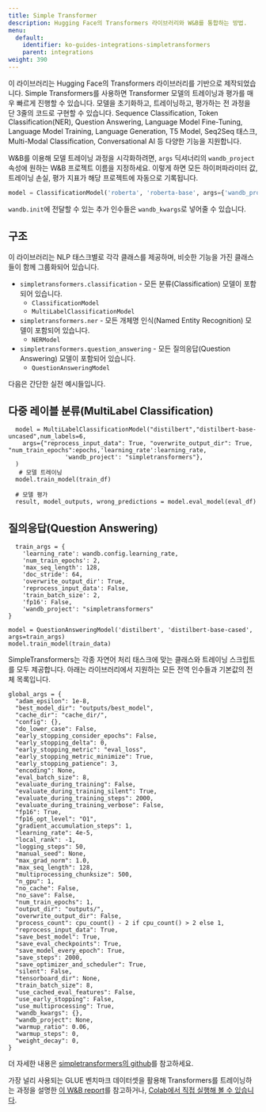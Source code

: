 ```yaml
---
title: Simple Transformer
description: Hugging Face의 Transformers 라이브러리와 W&B를 통합하는 방법.
menu:
  default:
    identifier: ko-guides-integrations-simpletransformers
    parent: integrations
weight: 390
---
```


이 라이브러리는 Hugging Face의 Transformers 라이브러리를 기반으로 제작되었습니다. Simple Transformers를 사용하면 Transformer 모델의 트레이닝과 평가를 매우 빠르게 진행할 수 있습니다. 모델을 초기화하고, 트레이닝하고, 평가하는 전 과정을 단 3줄의 코드로 구현할 수 있습니다. Sequence Classification, Token Classification(NER), Question Answering, Language Model Fine-Tuning, Language Model Training, Language Generation, T5 Model, Seq2Seq 태스크, Multi-Modal Classification, Conversational AI 등 다양한 기능을 지원합니다.

W&B를 이용해 모델 트레이닝 과정을 시각화하려면, `args` 딕셔너리의 `wandb_project` 속성에 원하는 W&B 프로젝트 이름을 지정하세요. 이렇게 하면 모든 하이퍼파라미터 값, 트레이닝 손실, 평가 지표가 해당 프로젝트에 자동으로 기록됩니다.

```python
model = ClassificationModel('roberta', 'roberta-base', args={'wandb_project': 'project-name'})
```

`wandb.init`에 전달할 수 있는 추가 인수들은 `wandb_kwargs`로 넣어줄 수 있습니다.

## 구조

이 라이브러리는 NLP 태스크별로 각각 클래스를 제공하며, 비슷한 기능을 가진 클래스들이 함께 그룹화되어 있습니다.

* `simpletransformers.classification` - 모든 분류(Classification) 모델이 포함되어 있습니다.
  * `ClassificationModel`
  * `MultiLabelClassificationModel`
* `simpletransformers.ner` - 모든 개체명 인식(Named Entity Recognition) 모델이 포함되어 있습니다.
  * `NERModel`
* `simpletransformers.question_answering` - 모든 질의응답(Question Answering) 모델이 포함되어 있습니다.
  * `QuestionAnsweringModel`

다음은 간단한 실전 예시들입니다.

## 다중 레이블 분류(MultiLabel Classification)

```text
  model = MultiLabelClassificationModel("distilbert","distilbert-base-uncased",num_labels=6,
    args={"reprocess_input_data": True, "overwrite_output_dir": True, "num_train_epochs":epochs,'learning_rate':learning_rate,
                'wandb_project': "simpletransformers"},
  )
   # 모델 트레이닝
  model.train_model(train_df)

  # 모델 평가
  result, model_outputs, wrong_predictions = model.eval_model(eval_df)
```

## 질의응답(Question Answering)

```text
  train_args = {
    'learning_rate': wandb.config.learning_rate,
    'num_train_epochs': 2,
    'max_seq_length': 128,
    'doc_stride': 64,
    'overwrite_output_dir': True,
    'reprocess_input_data': False,
    'train_batch_size': 2,
    'fp16': False,
    'wandb_project': "simpletransformers"
}

model = QuestionAnsweringModel('distilbert', 'distilbert-base-cased', args=train_args)
model.train_model(train_data)
```

SimpleTransformers는 각종 자연어 처리 태스크에 맞는 클래스와 트레이닝 스크립트를 모두 제공합니다. 아래는 라이브러리에서 지원하는 모든 전역 인수들과 기본값의 전체 목록입니다.

```text
global_args = {
  "adam_epsilon": 1e-8,
  "best_model_dir": "outputs/best_model",
  "cache_dir": "cache_dir/",
  "config": {},
  "do_lower_case": False,
  "early_stopping_consider_epochs": False,
  "early_stopping_delta": 0,
  "early_stopping_metric": "eval_loss",
  "early_stopping_metric_minimize": True,
  "early_stopping_patience": 3,
  "encoding": None,
  "eval_batch_size": 8,
  "evaluate_during_training": False,
  "evaluate_during_training_silent": True,
  "evaluate_during_training_steps": 2000,
  "evaluate_during_training_verbose": False,
  "fp16": True,
  "fp16_opt_level": "O1",
  "gradient_accumulation_steps": 1,
  "learning_rate": 4e-5,
  "local_rank": -1,
  "logging_steps": 50,
  "manual_seed": None,
  "max_grad_norm": 1.0,
  "max_seq_length": 128,
  "multiprocessing_chunksize": 500,
  "n_gpu": 1,
  "no_cache": False,
  "no_save": False,
  "num_train_epochs": 1,
  "output_dir": "outputs/",
  "overwrite_output_dir": False,
  "process_count": cpu_count() - 2 if cpu_count() > 2 else 1,
  "reprocess_input_data": True,
  "save_best_model": True,
  "save_eval_checkpoints": True,
  "save_model_every_epoch": True,
  "save_steps": 2000,
  "save_optimizer_and_scheduler": True,
  "silent": False,
  "tensorboard_dir": None,
  "train_batch_size": 8,
  "use_cached_eval_features": False,
  "use_early_stopping": False,
  "use_multiprocessing": True,
  "wandb_kwargs": {},
  "wandb_project": None,
  "warmup_ratio": 0.06,
  "warmup_steps": 0,
  "weight_decay": 0,
}
```

더 자세한 내용은 [simpletransformers의 github](https://github.com/ThilinaRajapakse/simpletransformers)를 참고하세요.

가장 널리 사용되는 GLUE 벤치마크 데이터셋을 활용해 Transformers를 트레이닝하는 과정을 설명한 [이 W&B report](https://app.wandb.ai/cayush/simpletransformers/reports/Using-simpleTransformer-on-common-NLP-applications---Vmlldzo4Njk2NA)를 참고하거나, [Colab에서 직접 실행해 볼 수 있습니다](https://colab.research.google.com/drive/1oXROllqMqVvBFcPgTKJRboTq96uWuqSz?usp=sharing).